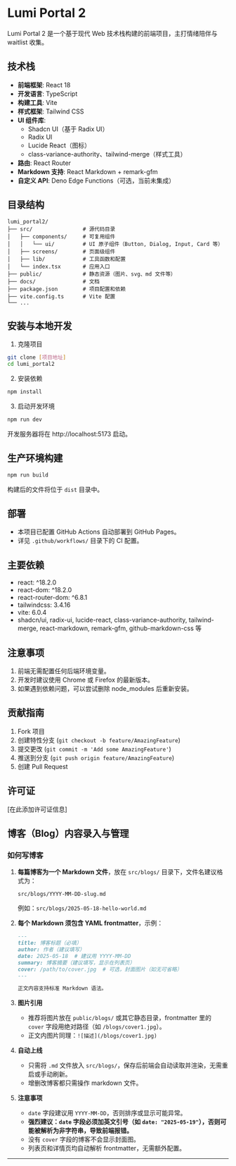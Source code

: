 # Lumi Portal 2

Lumi Portal 2 是一个基于现代 Web 技术栈构建的前端项目，主打情绪陪伴与 waitlist 收集。

## 技术栈

- **前端框架**: React 18
- **开发语言**: TypeScript
- **构建工具**: Vite
- **样式框架**: Tailwind CSS
- **UI 组件库**:
  - Shadcn UI（基于 Radix UI）
  - Radix UI
  - Lucide React（图标）
  - class-variance-authority、tailwind-merge（样式工具）
- **路由**: React Router
- **Markdown 支持**: React Markdown + remark-gfm
- **自定义 API**: Deno Edge Functions（可选，当前未集成）

## 目录结构

```
lumi_portal2/
├── src/                # 源代码目录
│   ├── components/     # 可复用组件
│   │   └── ui/         # UI 原子组件（Button, Dialog, Input, Card 等）
│   ├── screens/        # 页面级组件
│   ├── lib/            # 工具函数和配置
│   └── index.tsx       # 应用入口
├── public/             # 静态资源（图片、svg、md 文件等）
├── docs/               # 文档
├── package.json        # 项目配置和依赖
├── vite.config.ts      # Vite 配置
└── ...
```

## 安装与本地开发

1. 克隆项目
```bash
git clone [项目地址]
cd lumi_portal2
```
2. 安装依赖
```bash
npm install
```
3. 启动开发环境
```bash
npm run dev
```
开发服务器将在 http://localhost:5173 启动。

## 生产环境构建

```bash
npm run build
```
构建后的文件将位于 `dist` 目录中。

## 部署

- 本项目已配置 GitHub Actions 自动部署到 GitHub Pages。
- 详见 `.github/workflows/` 目录下的 CI 配置。

## 主要依赖

- react: ^18.2.0
- react-dom: ^18.2.0
- react-router-dom: ^6.8.1
- tailwindcss: 3.4.16
- vite: 6.0.4
- shadcn/ui, radix-ui, lucide-react, class-variance-authority, tailwind-merge, react-markdown, remark-gfm, github-markdown-css 等

## 注意事项

1. 前端无需配置任何后端环境变量。
2. 开发时建议使用 Chrome 或 Firefox 的最新版本。
3. 如果遇到依赖问题，可以尝试删除 node_modules 后重新安装。

## 贡献指南

1. Fork 项目
2. 创建特性分支 (`git checkout -b feature/AmazingFeature`)
3. 提交更改 (`git commit -m 'Add some AmazingFeature'`)
4. 推送到分支 (`git push origin feature/AmazingFeature`)
5. 创建 Pull Request

## 许可证

[在此添加许可证信息]

## 博客（Blog）内容录入与管理

### 如何写博客

1. **每篇博客为一个 Markdown 文件**，放在 `src/blogs/` 目录下，文件名建议格式为：
   
   ```
   src/blogs/YYYY-MM-DD-slug.md
   ```
   例如：`src/blogs/2025-05-18-hello-world.md`

2. **每个 Markdown 须包含 YAML frontmatter**，示例：
   
   ```markdown
   ---
   title: 博客标题（必填）
   author: 作者（建议填写）
   date: 2025-05-18  # 建议用 YYYY-MM-DD
   summary: 博客摘要（建议填写，显示在列表页）
   cover: /path/to/cover.jpg  # 可选，封面图片（如无可省略）
   ---

   正文内容支持标准 Markdown 语法。
   ```

3. **图片引用**
   - 推荐将图片放在 `public/blogs/` 或其它静态目录，frontmatter 里的 `cover` 字段用绝对路径（如 `/blogs/cover1.jpg`）。
   - 正文内图片同理：`![描述](/blogs/cover1.jpg)`

4. **自动上线**
   - 只需将 `.md` 文件放入 `src/blogs/`，保存后前端会自动读取并渲染，无需重启或手动刷新。
   - 增删改博客都只需操作 markdown 文件。

5. **注意事项**
   - `date` 字段建议用 `YYYY-MM-DD`，否则排序或显示可能异常。
   - **强烈建议：`date` 字段必须加英文引号（如 `date: "2025-05-19"`），否则可能被解析为非字符串，导致前端报错。**
   - 没有 `cover` 字段的博客不会显示封面图。
   - 列表页和详情页均自动解析 frontmatter，无需额外配置。

---
